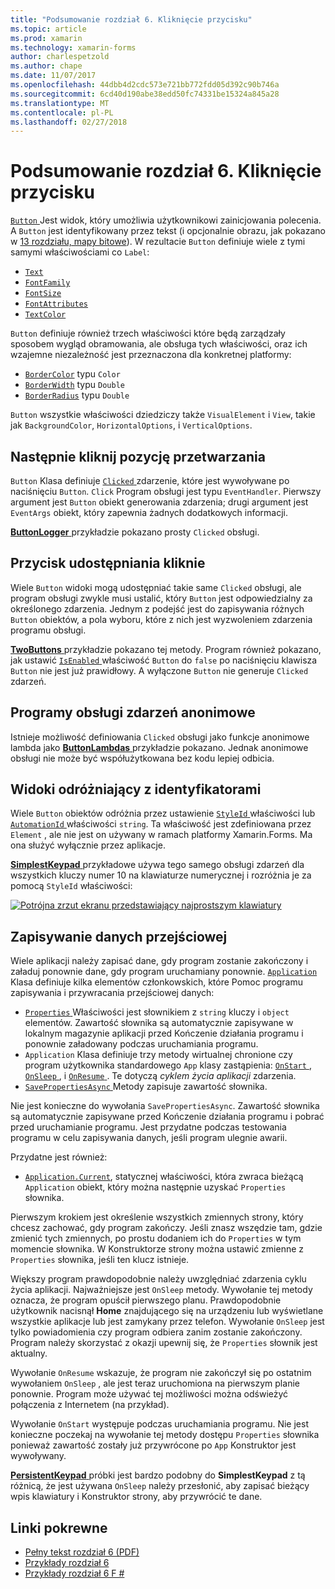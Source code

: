 ```yaml
---
title: "Podsumowanie rozdział 6. Kliknięcie przycisku"
ms.topic: article
ms.prod: xamarin
ms.technology: xamarin-forms
author: charlespetzold
ms.author: chape
ms.date: 11/07/2017
ms.openlocfilehash: 44dbb4d2cdc573e721bb772fdd05d392c90b746a
ms.sourcegitcommit: 6cd40d190abe38edd50fc74331be15324a845a28
ms.translationtype: MT
ms.contentlocale: pl-PL
ms.lasthandoff: 02/27/2018
---
```

# <a name="summary-of-chapter-6-button-clicks"></a>Podsumowanie rozdział 6. Kliknięcie przycisku

[ `Button` ](https://developer.xamarin.com/api/type/Xamarin.Forms.Button/) Jest widok, który umożliwia użytkownikowi zainicjowania polecenia. A `Button` jest identyfikowany przez tekst (i opcjonalnie obrazu, jak pokazano w [13 rozdziału, mapy bitowe](chapter13.md)). W rezultacie `Button` definiuje wiele z tymi samymi właściwościami co `Label`:

- [`Text`](https://developer.xamarin.com/api/property/Xamarin.Forms.Button.Text/)
- [`FontFamily`](https://developer.xamarin.com/api/property/Xamarin.Forms.Button.FontFamily/)
- [`FontSize`](https://developer.xamarin.com/api/property/Xamarin.Forms.Button.FontSize/)
- [`FontAttributes`](https://developer.xamarin.com/api/property/Xamarin.Forms.Button.FontAttributes/)
- [`TextColor`](https://developer.xamarin.com/api/property/Xamarin.Forms.Button.TextColor/)

`Button` definiuje również trzech właściwości które będą zarządzały sposobem wygląd obramowania, ale obsługa tych właściwości, oraz ich wzajemne niezależność jest przeznaczona dla konkretnej platformy:

- [`BorderColor`](https://developer.xamarin.com/api/property/Xamarin.Forms.Button.BorderColor/) typu `Color`
- [`BorderWidth`](https://developer.xamarin.com/api/property/Xamarin.Forms.Button.BorderWidth/) typu `Double`
- [`BorderRadius`](https://developer.xamarin.com/api/property/Xamarin.Forms.Button.BorderRadius/) typu `Double`

`Button` wszystkie właściwości dziedziczy także `VisualElement` i `View`, takie jak `BackgroundColor`, `HorizontalOptions`, i `VerticalOptions`.

## <a name="processing-the-click"></a>Następnie kliknij pozycję przetwarzania

`Button` Klasa definiuje [ `Clicked` ](https://developer.xamarin.com/api/event/Xamarin.Forms.Button.Clicked/) zdarzenie, które jest wywoływane po naciśnięciu `Button`. `Click` Program obsługi jest typu `EventHandler`. Pierwszy argument jest `Button` obiekt generowania zdarzenia; drugi argument jest `EventArgs` obiekt, który zapewnia żadnych dodatkowych informacji.

[ **ButtonLogger** ](https://github.com/xamarin/xamarin-forms-book-samples/tree/master/Chapter06/ButtonLogger) przykładzie pokazano prosty `Clicked` obsługi.

## <a name="sharing-button-clicks"></a>Przycisk udostępniania kliknie

Wiele `Button` widoki mogą udostępniać takie same `Clicked` obsługi, ale program obsługi zwykle musi ustalić, który `Button` jest odpowiedzialny za określonego zdarzenia. Jednym z podejść jest do zapisywania różnych `Button` obiektów, a pola wyboru, które z nich jest wyzwoleniem zdarzenia programu obsługi.

[ **TwoButtons** ](https://github.com/xamarin/xamarin-forms-book-samples/tree/master/Chapter06/TwoButtons) przykładzie pokazano tej metody. Program również pokazano, jak ustawić [ `IsEnabled` ](https://developer.xamarin.com/api/property/Xamarin.Forms.VisualElement.IsEnabled/) właściwość `Button` do `false` po naciśnięciu klawisza `Button` nie jest już prawidłowy. A wyłączone `Button` nie generuje `Clicked` zdarzeń.

## <a name="anonymous-event-handlers"></a>Programy obsługi zdarzeń anonimowe

Istnieje możliwość definiowania `Clicked` obsługi jako funkcje anonimowe lambda jako [ **ButtonLambdas** ](https://github.com/xamarin/xamarin-forms-book-samples/tree/master/Chapter06/ButtonLambdas) przykładzie pokazano. Jednak anonimowe obsługi nie może być współużytkowana bez kodu lepiej odbicia.

## <a name="distinguishing-views-with-ids"></a>Widoki odróżniający z identyfikatorami

Wiele `Button` obiektów odróżnia przez ustawienie [ `StyleId` ](https://developer.xamarin.com/api/property/Xamarin.Forms.Element.StyleId/) właściwości lub [ `AutomationId` ](https://developer.xamarin.com/api/property/Xamarin.Forms.Element.AutomationId/) właściwości `string`. Ta właściwość jest zdefiniowana przez `Element` , ale nie jest on używany w ramach platformy Xamarin.Forms. Ma ona służyć wyłącznie przez aplikacje.

[ **SimplestKeypad** ](https://github.com/xamarin/xamarin-forms-book-samples/tree/master/Chapter06/SimplestKeypad) przykładowe używa tego samego obsługi zdarzeń dla wszystkich kluczy numer 10 na klawiaturze numerycznej i rozróżnia je za pomocą `StyleId` właściwości:

[![Potrójna zrzut ekranu przedstawiający najprostszym klawiatury](images/ch06fg04-small.png "Kalkulator")](images/ch06fg04-large.png "Kalkulator")

## <a name="saving-transient-data"></a>Zapisywanie danych przejściowej

Wiele aplikacji należy zapisać dane, gdy program zostanie zakończony i załaduj ponownie dane, gdy program uruchamiany ponownie. [ `Application` ](https://developer.xamarin.com/api/type/Xamarin.Forms.Application/) Klasa definiuje kilka elementów członkowskich, które Pomoc programu zapisywania i przywracania przejściowej danych:

- [ `Properties` ](https://developer.xamarin.com/api/property/Xamarin.Forms.Application.Properties/) Właściwości jest słownikiem z `string` kluczy i `object` elementów. Zawartość słownika są automatycznie zapisywane w lokalnym magazynie aplikacji przed Kończenie działania programu i ponownie załadowany podczas uruchamiania programu.
- `Application` Klasa definiuje trzy metody wirtualnej chronione czy program użytkownika standardowego `App` klasy zastąpienia: [ `OnStart` ](https://developer.xamarin.com/api/member/Xamarin.Forms.Application.OnStart()/), [ `OnSleep` ](https://developer.xamarin.com/api/member/Xamarin.Forms.Application.OnSleep()/), i [ `OnResume` ](https://developer.xamarin.com/api/member/Xamarin.Forms.Application.OnResume()/). Te dotyczą *cyklem życia aplikacji* zdarzenia.
- [ `SavePropertiesAsync` ](https://developer.xamarin.com/api/member/Xamarin.Forms.Application.SavePropertiesAsync()/) Metody zapisuje zawartość słownika.

Nie jest konieczne do wywołania `SavePropertiesAsync`. Zawartość słownika są automatycznie zapisywane przed Kończenie działania programu i pobrać przed uruchamianie programu. Jest przydatne podczas testowania programu w celu zapisywania danych, jeśli program ulegnie awarii.

Przydatne jest również:

- [`Application.Current`](https://developer.xamarin.com/api/property/Xamarin.Forms.Application.Current/), statycznej właściwości, która zwraca bieżącą `Application` obiekt, który można następnie uzyskać `Properties` słownika.

Pierwszym krokiem jest określenie wszystkich zmiennych strony, który chcesz zachować, gdy program zakończy. Jeśli znasz wszędzie tam, gdzie zmienić tych zmiennych, po prostu dodaniem ich do `Properties` w tym momencie słownika. W Konstruktorze strony można ustawić zmienne z `Properties` słownika, jeśli ten klucz istnieje.

Większy program prawdopodobnie należy uwzględniać zdarzenia cyklu życia aplikacji. Najważniejsze jest `OnSleep` metody. Wywołanie tej metody oznacza, że program opuścił pierwszego planu. Prawdopodobnie użytkownik nacisnął **Home** znajdującego się na urządzeniu lub wyświetlane wszystkie aplikacje lub jest zamykany przez telefon. Wywołanie `OnSleep` jest tylko powiadomienia czy program odbiera zanim zostanie zakończony. Program należy skorzystać z okazji upewnij się, że `Properties` słownik jest aktualny.

Wywołanie `OnResume` wskazuje, że program nie zakończył się po ostatnim wywołaniem `OnSleep` , ale jest teraz uruchomiona na pierwszym planie ponownie. Program może używać tej możliwości można odświeżyć połączenia z Internetem (na przykład).

Wywołanie `OnStart` występuje podczas uruchamiania programu. Nie jest konieczne poczekaj na wywołanie tej metody dostępu `Properties` słownika ponieważ zawartość zostały już przywrócone po `App` Konstruktor jest wywoływany.

[ **PersistentKeypad** ](https://github.com/xamarin/xamarin-forms-book-samples/tree/master/Chapter06/PersistentKeypad) próbki jest bardzo podobny do **SimplestKeypad** z tą różnicą, że jest używana `OnSleep` należy przesłonić, aby zapisać bieżący wpis klawiatury i Konstruktor strony, aby przywrócić te dane.



## <a name="related-links"></a>Linki pokrewne

- [Pełny tekst rozdział 6 (PDF)](https://download.xamarin.com/developer/xamarin-forms-book/XamarinFormsBook-Ch06-Apr2016.pdf)
- [Przykłady rozdział 6](https://github.com/xamarin/xamarin-forms-book-samples/tree/master/Chapter06)
- [Przykłady rozdział 6 F #](https://github.com/xamarin/xamarin-forms-book-samples/tree/master/Chapter06/FS)
